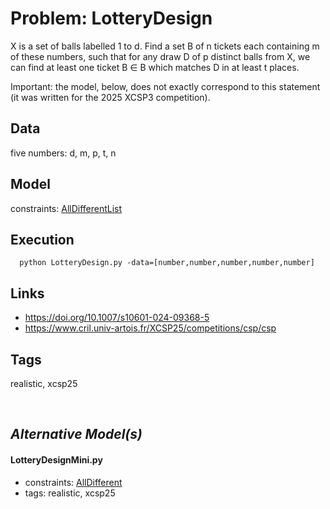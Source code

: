 # Problem: LotteryDesign

X is a set of balls labelled 1 to d.
Find a set B of n tickets each containing m of these numbers, such that for any draw D of p distinct
balls from X, we can find at least one ticket B ∈ B which matches D in at least t places.

Important: the model, below, does not exactly correspond to this statement (it was written for the 2025 XCSP3 competition).

## Data
   five numbers: d, m, p, t, n

## Model
  constraints: [AllDifferentList](https://pycsp.org/documentation/constraints/AllDifferentList)

## Execution
```
  python LotteryDesign.py -data=[number,number,number,number,number]
```

## Links
  - https://doi.org/10.1007/s10601-024-09368-5
  - https://www.cril.univ-artois.fr/XCSP25/competitions/csp/csp

## Tags
  realistic, xcsp25

<br />

## _Alternative Model(s)_

#### LotteryDesignMini.py
 - constraints: [AllDifferent](https://pycsp.org/documentation/constraints/AllDifferent)
 - tags: realistic, xcsp25
